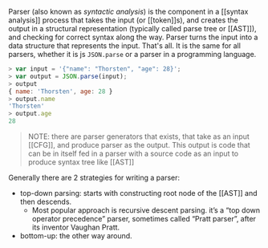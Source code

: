 Parser (also known as *syntactic analysis*) is the component in a [[syntax analysis]] process that takes the input (or [[token]]s), and creates the output in a structural representation (typically called parse tree or [[AST]]), and checking for correct syntax along the way.
Parser turns the input into a data structure that represents the input. That's all.
It is the same for all parsers, whether it is js `JSON.parse` or a parser in a programming language.

```js
> var input = '{"name": "Thorsten", "age": 28}';
> var output = JSON.parse(input);
> output
{ name: 'Thorsten', age: 28 }
> output.name
'Thorsten'
> output.age
28
```

> NOTE: there are parser generators that exists, that take as an input [[CFG]], and produce parser as the output. This output is code that can be in itself fed in a parser with a source code as an input to produce syntax tree like [[AST]]

Generally there are 2 strategies for writing a parser:
- top-down parsing: starts with constructing root node of the [[AST]] and then descends.
	- Most popular approach is recursive descent parsing. it’s a “top down operator precedence” parser, sometimes called “Pratt parser”, after its inventor Vaughan Pratt.
- bottom-up: the other way around.

